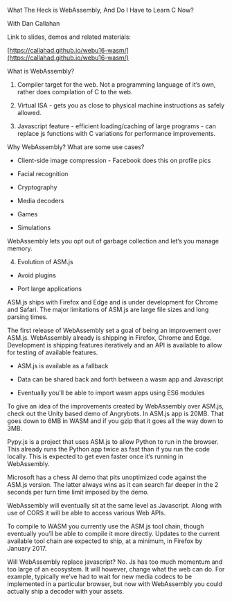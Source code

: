 What The Heck is WebAssembly, And Do I Have to Learn C Now?

With Dan Callahan

Link to slides, demos and related materials:

[https://callahad.github.io/webu16-wasm/](https://callahad.github.io/webu16-wasm/)

What is WebAssembly?

1) Compiler target for the web. Not a programming language of it’s own, rather does compilation of C to the web.

2) Virtual ISA - gets you as close to physical machine instructions as safely allowed.

3) Javascript feature - efficient loading/caching of large programs - can replace js functions with C variations for performance improvements.

Why WebAssembly? What are some use cases?

* Client-side image compression - Facebook does this on profile pics

* Facial recognition

* Cryptography

* Media decoders

* Games

* Simulations

WebAssembly lets you opt out of garbage collection and let’s you manage memory.

4) Evolution of ASM.js

* Avoid plugins

* Port large applications

ASM.js ships with Firefox and Edge and is under development for Chrome and Safari. The major limitations of ASM.js are large file sizes and long parsing times.

The first release of WebAssembly set a goal of being an improvement over ASM.js. WebAssembly already is shipping in Firefox, Chrome and Edge. Development is shipping features iteratively and an API is available to allow for testing of available features.

* ASM.js is available as a fallback

* Data can be shared back and forth between a wasm app and Javascript

* Eventually you’ll be able to import wasm apps using ES6 modules

To give an idea of the improvements created by WebAssembly over ASM.js, check out the Unity based demo of Angrybots. In ASM.js app is 20MB. That goes down to 6MB in WASM and if you gzip that it goes all the way down to 3MB.

Pypy.js is a project that uses ASM.js to allow Python to run in the browser. This already runs the Python app twice as fast than if you run the code locally. This is expected to get even faster once it’s running in WebAssembly.

Microsoft has a chess AI demo that pits unoptimized code against the ASM.js version. The latter always wins as it can search far deeper in the 2 seconds per turn time limit imposed by the demo.

WebAssembly will eventually sit at the same level as Javascript. Along with use of CORS it will be able to access various Web APIs.

To compile to WASM you currently use the ASM.js tool chain, though eventually you’ll be able to compile it more directly. Updates to the current available tool chain are expected to ship, at a minimum, in Firefox by January 2017.

Will WebAssembly replace javascript? No. Js has too much momentum and too large of an ecosystem. It will however, change what the web can do. For example, typically we’ve had to wait for new media codecs to be implemented in a particular browser, but now with WebAssembly you could actually ship a decoder with your assets.

